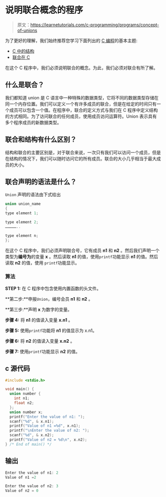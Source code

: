 # 说明联合概念的程序

> 原文：<https://learnetutorials.com/c-programming/programs/concept-of-unions>

为了更好的理解，我们始终推荐您学习下面列出的 [C 编程](../ "C programming")的基本主题:

*   [C 中的结构](../../c-programming/structures)
*   [联合在 C](../../c-programming/unions)

在这个 C 程序中，我们必须说明联合的概念。为此，我们必须对联合有所了解。

## 什么是联合？

我们都知道 union 是 C 语言中一种特殊的数据类型，它将不同的数据类型存储在同一个内存位置。我们可以定义一个有许多成员的联合，但是在给定的时间只有一个成员可以包含一个值。在程序中，联合的定义方式与我们在 C 程序中定义结构的方式相同。为了访问联合的任何成员，使用成员访问运算符。Union 表示具有多个程序成员的新数据类型。

## 联合和结构有什么区别？

结构和联合的主要区别是，对于联合来说，一次只有我们可以访问一个成员，但是在结构的情况下，我们可以随时访问它的所有成员。联合的大小几乎相当于最大成员的大小。

## 联合声明的语法是什么？

`Union` 声明的语法由下式给出

```c
union union_name
{
type element 1;

type element 2;
……………..

type element n;
};

```

在这个 C 程序中，我们必须声明联合号，它有成员 **n1** 和 **n2** 。然后我们声明一个类型为**编号为**的变量 **x** 。然后读取 **n1** 的值，使用`printf`功能显示 **n1** 的值。然后读取 **n2** 的值，使用 `printf`功能显示。

### 算法

**STEP 1:** 在 C 程序中包含使用内置函数的头文件。

**第二步:**申报`Union`，编号会员 **n1** 和 **n2** 。

**第三步:**声明 **x** 为数字的变量。

**步骤 4:** 将 **n1** 的值读入变量 **x.n1** 。

**步骤 5:** 使用`printf`功能将 **n1** 的值显示为 x.n1。

**步骤 6:** 将 **n2** 的值读入变量 **x.n2** 。

**步骤 7:** 使用`printf`功能显示 **n2** 的值。

## c 源代码

```c
#include <stdio.h>

void main() {
  union number {
    int n1;
    float n2;
  };
  union number x;
  printf("Enter the value of n1: ");
  scanf("%d", & x.n1);
  printf("Value of n1 =%d", x.n1);
  printf("\nEnter the value of n2: ");
  scanf("%d", & x.n2);
  printf("Value of n2 = %d\n", x.n2);
} /* End of main() */

```

## 输出

```c
Enter the value of n1: 2
Value of n1 =2

Enter the value of n2: 3
Value of n2 = 0
```
